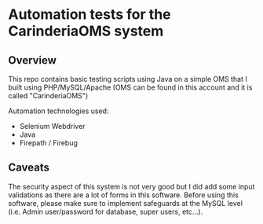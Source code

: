 Automation tests for the CarinderiaOMS system
=======

Overview
-----------
This repo contains basic testing scripts using Java on a simple OMS that I built using PHP/MySQL/Apache (OMS can be found in this account and it is called "CarinderiaOMS") 

Automation technologies used:
   * Selenium Webdriver
   * Java
   * Firepath / Firebug
   
Caveats
-------------
The security aspect of this system is not very good but I did add some input validations as there are a lot of forms in this software.  Before using this software, please make sure to implement safeguards at the MySQL level (i.e. Admin user/password for database, super users, etc...).